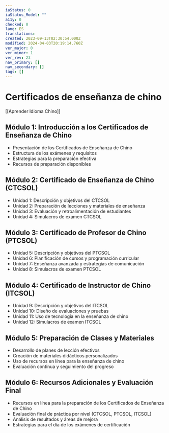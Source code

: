 ```yaml
---
iaStatus: 0
iaStatus_Model: ""
a11y: 0
checked: 0
lang: ES
translations: 
created: 2023-09-13T02:30:54.000Z
modified: 2024-04-03T20:19:14.760Z
ver_major: 0
ver_minor: 1
ver_rev: 23
nav_primary: []
nav_secondary: []
tags: []
---
```

# Certificados de enseñanza de chino

[[Aprender Idioma Chino]]

## Módulo 1: Introducción a los Certificados de Enseñanza de Chino

- Presentación de los Certificados de Enseñanza de Chino
- Estructura de los exámenes y requisitos
- Estrategias para la preparación efectiva
- Recursos de preparación disponibles

## Módulo 2: Certificado de Enseñanza de Chino (CTCSOL)

- Unidad 1: Descripción y objetivos del CTCSOL
- Unidad 2: Preparación de lecciones y materiales de enseñanza
- Unidad 3: Evaluación y retroalimentación de estudiantes
- Unidad 4: Simulacros de examen CTCSOL

## Módulo 3: Certificado de Profesor de Chino (PTCSOL)

- Unidad 5: Descripción y objetivos del PTCSOL
- Unidad 6: Planificación de cursos y programación curricular
- Unidad 7: Enseñanza avanzada y estrategias de comunicación
- Unidad 8: Simulacros de examen PTCSOL

## Módulo 4: Certificado de Instructor de Chino (ITCSOL)

- Unidad 9: Descripción y objetivos del ITCSOL
- Unidad 10: Diseño de evaluaciones y pruebas
- Unidad 11: Uso de tecnología en la enseñanza de chino
- Unidad 12: Simulacros de examen ITCSOL

## Módulo 5: Preparación de Clases y Materiales

- Desarrollo de planes de lección efectivos
- Creación de materiales didácticos personalizados
- Uso de recursos en línea para la enseñanza de chino
- Evaluación continua y seguimiento del progreso

## Módulo 6: Recursos Adicionales y Evaluación Final

- Recursos en línea para la preparación de los Certificados de Enseñanza de Chino
- Evaluación final de práctica por nivel (CTCSOL, PTCSOL, ITCSOL)
- Análisis de resultados y áreas de mejora
- Estrategias para el día de los exámenes de certificación

